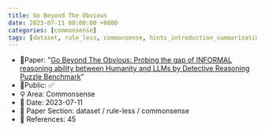 ```yaml
---
title: Go Beyond The Obvious
date: 2023-07-11 00:00:00 +0800
categories: [commonsense]
tags: [dataset, rule_less, commonsense, hints_introduction_summarization]
---
```


- 📙Paper: "[Go Beyond The Obvious: Probing the gap of INFORMAL reasoning ability between Humanity and LLMs by Detective Reasoning Puzzle Benchmark](https://arxiv.org/abs/2307.05113)"
- 🔑Public: ✅
- ⚲ Area: Commonsense
- 📅 Date: 2023-07-11
- 🔎 Paper Section: dataset / rule-less / commonsense
- 📝 References: 45
